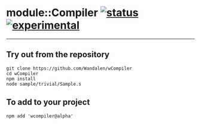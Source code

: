 
# module::Compiler [![status](https://github.com/Wandalen/wCompiler/workflows/publish/badge.svg)](https://github.com/Wandalen/wCompiler/actions?query=workflow%3Apublish) [![experimental](https://img.shields.io/badge/stability-experimental-orange.svg)](https://github.com/emersion/stability-badges#experimental)

___

## Try out from the repository
```
git clone https://github.com/Wandalen/wCompiler
cd wCompiler
npm install
node sample/trivial/Sample.s
```

## To add to your project
```
npm add 'wcompiler@alpha'
```


